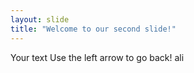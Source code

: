 ```yaml
---
layout: slide
title: "Welcome to our second slide!"
---
```

Your text
Use the left arrow to go back! ali
